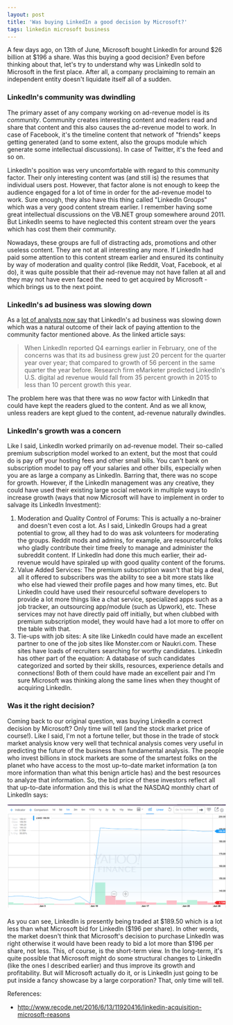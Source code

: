 ```yaml
---
layout: post
title: 'Was buying LinkedIn a good decision by Microsoft?'
tags: linkedin microsoft business
---
```


A few days ago, on 13th of June, Microsoft bought LinkedIn for around \$26 billion at \$196 a share. Was this buying a good decision? Even before thinking about that, let's try to understand why was LinkedIn sold to Microsoft in the first place. After all, a company proclaiming to remain an independent entity doesn't liquidate itself all of a sudden.

### LinkedIn's community was dwindling

The primary asset of any company working on ad-revenue model is its *community*. Community creates interesting content and readers read and share that content and this also causes the ad-revenue model to work. In case of Facebook, it's the timeline content that network of "friends" keeps getting generated (and to some extent, also the groups module which generate some intellectual discussions). In case of Twitter, it's the feed and so on.

LinkedIn's position was very uncomfortable with regard to this community factor. Their only interesting content was (and still is) the resumes that individual users post. However, that factor alone is not enough to keep the audience engaged for a lot of time in order for the ad-revenue model to work. Sure enough, they also have this thing called "LinkedIn Groups" which was a very good content stream earlier. I remember having some great intellectual discussions on the VB.NET group somewhere around 2011. But LinkedIn seems to have neglected this content stream over the years which has cost them their community.

Nowadays, these groups are full of distracting ads, promotions and other useless content. They are not at all interesting any more. If LinkedIn had paid some attention to this content stream earlier and ensured its continuity by way of moderation and quality control (like Reddit, Voat, Facebook, et al do), it was quite possible that their ad-revenue may not have fallen at all and they may not have even faced the need to get acquired by Microsoft - which brings us to the next point.

### LinkedIn's ad business was slowing down

As a [lot of analysts now say](http://www.recode.net/2016/6/13/11920416/linkedin-acquisition-microsoft-reasons) that LinkedIn's ad business was slowing down which was a natural outcome of their lack of paying attention to the community factor mentioned above. As the linked article says:

> When LinkedIn reported Q4 earnings earlier in February, one of the concerns was that its ad business grew just 20 percent for the quarter year over year; that compared to growth of 56 percent in the same quarter the year before. Research firm eMarketer predicted LinkedIn's U.S. digital ad revenue would fall from 35 percent growth in 2015 to less than 10 percent growth this year.

The problem here was that there was no *wow* factor with LinkedIn that could have kept the readers glued to the content. And as we all know, unless readers are kept glued to the content, ad-revenue naturally dwindles.

### LinkedIn's growth was a concern

Like I said, LinkedIn worked primarily on ad-revenue model. Their so-called premium subscription model worked to an extent, but the most that could do is pay off your hosting fees and other small bills. You can't bank on subscription model to pay off your salaries and other bills, especially when you are as large a company as LinkedIn. Barring that, there was no scope for growth. However, if the LinkedIn management was any creative, they could have used their existing large social network in multiple ways to increase growth (ways that now Microsoft will have to implement in order to salvage its LinkedIn Investment):

1.  Moderation and Quality Control of Forums: This is actually a no-brainer and doesn't even cost a lot. As I said, LinkedIn Groups had a great potential to grow, all they had to do was ask volunteers for moderating the groups. Reddit mods and admins, for example, are resourceful folks who gladly contribute their time freely to manage and administer the subreddit content. If LinkedIn had done this much earlier, their ad-revenue would have spiraled up with good quality content of the forums.
2.  Value Added Services: The premium subscription wasn't that big a deal, all it offered to subscribers was the ability to see a bit more stats like who else had viewed their profile pages and how many times, etc. But LinkedIn could have used their resourceful software developers to provide a lot more things like a chat service, specialized apps such as a job tracker, an outsourcing app/module (such as Upwork), etc. These services may not have directly paid off initially, but when clubbed with premium subscription model, they would have had a lot more to offer on the table with that.
3.  Tie-ups with job sites: A site like LinkedIn could have made an excellent partner to one of the job sites like Monster.com or Naukri.com. These sites have loads of recruiters searching for worthy candidates. LinkedIn has other part of the equation: A database of such candidates categorized and sorted by their skills, resources, experience details and connections! Both of them could have made an excellent pair and I'm sure Microsoft was thinking along the same lines when they thought of acquiring LinkedIn.

### Was it the right decision?

Coming back to our original question, was buying LinkedIn a correct decision by Microsoft? Only time will tell (and the stock market price of course!). Like I said, I'm not a fortune teller, but those in the trade of stock market analysis know very well that technical analysis comes very useful in predicting the future of the business than fundamental analysis. The people who invest billions in stock markets are some of the smartest folks on the planet who have access to the most up-to-date market information (a ton more information than what this benign article has) and the best resources to analyze that information. So, the bid price of these investors reflect all that up-to-date information and this is what the NASDAQ monthly chart of LinkedIn says:

![LinkedIn monthly chart on NASDAQ](/uploads/old/LinkedIn_Chart.png)

As you can see, LinkedIn is presently being traded at \$189.50 which is a lot less than what Microsoft bid for LinkedIn (\$196 per share). In other words, the market doesn't think that Microsoft's decision to purchase LinkedIn was right otherwise it would have been ready to bid a lot more than \$196 per share, not less. This, of course, is the short-term view. In the long-term, it's quite possible that Microsoft might do some structural changes to LinkedIn (like the ones I described earlier) and thus improve its growth and profitability. But will Microsoft actually do it, or is LinkedIn just going to be put inside a fancy showcase by a large corporation? That, only time will tell.

References:

- <http://www.recode.net/2016/6/13/11920416/linkedin-acquisition-microsoft-reasons>
